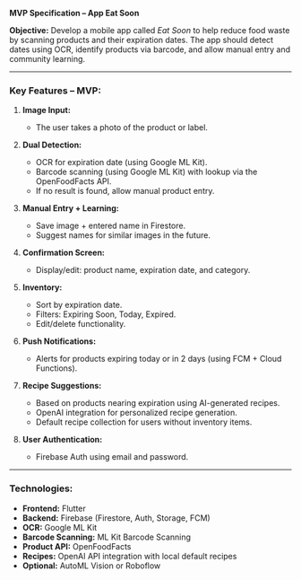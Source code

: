 **MVP Specification – App Eat Soon**

**Objective:**
Develop a mobile app called *Eat Soon* to help reduce food waste by scanning products and their expiration dates. The app should detect dates using OCR, identify products via barcode, and allow manual entry and community learning.

---

### **Key Features – MVP:**

1. **Image Input:**

   * The user takes a photo of the product or label.

2. **Dual Detection:**

   * OCR for expiration date (using Google ML Kit).
   * Barcode scanning (using Google ML Kit) with lookup via the OpenFoodFacts API.
   * If no result is found, allow manual product entry.

3. **Manual Entry + Learning:**

   * Save image + entered name in Firestore.
   * Suggest names for similar images in the future.

4. **Confirmation Screen:**

   * Display/edit: product name, expiration date, and category.

5. **Inventory:**

   * Sort by expiration date.
   * Filters: Expiring Soon, Today, Expired.
   * Edit/delete functionality.

6. **Push Notifications:**

   * Alerts for products expiring today or in 2 days (using FCM + Cloud Functions).

7. **Recipe Suggestions:**

   * Based on products nearing expiration using AI-generated recipes.
   * OpenAI integration for personalized recipe generation.
   * Default recipe collection for users without inventory items.

8. **User Authentication:**

   * Firebase Auth using email and password.

---

### **Technologies:**

* **Frontend:** Flutter
* **Backend:** Firebase (Firestore, Auth, Storage, FCM)
* **OCR:** Google ML Kit
* **Barcode Scanning:** ML Kit Barcode Scanning
* **Product API:** OpenFoodFacts
* **Recipes:** OpenAI API integration with local default recipes
* **Optional:** AutoML Vision or Roboflow
